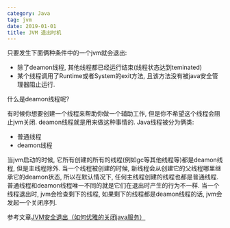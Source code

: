 ```yaml
---
category: Java
tag: jvm
date: 2019-01-01
title: JVM 退出时机
---
```


只要发生下面俩种条件中的一个jvm就会退出:

* 除了deamon线程, 其他线程都已经运行结束(线程状态达到teminated)
* 某个线程调用了Runtime或者System的exit方法, 且该方法没有被java安全管理器阻止运行.

什么是deamon线程呢?

有时候你想要创建一个线程来帮助你做一个辅助工作, 但是你不希望这个线程会阻止jvm关闭. deamon线程就是用来做这种事情的.
Java线程被分为俩类:

* 普通线程
* deamon线程

当jvm启动的时候, 它所有创建的所有的线程(例如gc等其他线程等)都是deamon线程, 但是主线程除外.
当一个线程被创建的时候, 新线程会从创建它的父线程哪里继承它的deamon状态, 所以在默认情况下, 任何主线程创建的线程也都是普通线程.
普通线程和deamon线程唯一不同的就是它们在退出时产生的行为不一样. 当一个线程退出时, jvm会检查剩下的线程, 如果剩下的线程都是deamon线程的话, jvm会发起一个关闭序列.

参考文章[JVM安全退出（如何优雅的关闭java服务）](https://blog.csdn.net/u011001084/article/details/73480432)